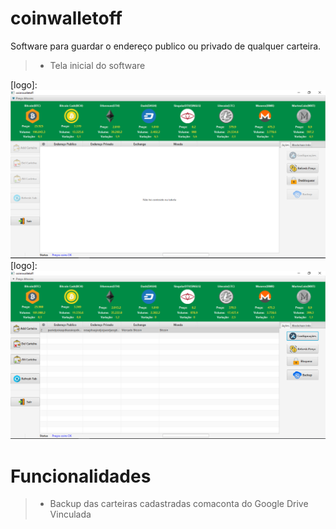 # coinwalletoff
Software para guardar o endereço publico ou privado de qualquer carteira.

> * Tela inicial do software 
 

<div >
    [logo]:<img src="/screenshots/walletimg1.png">
</div>

<div >
    [logo]:<img src="/screenshots/walletimg2.png">
</div>


# Funcionalidades   

> * Backup das carteiras cadastradas comaconta do Google Drive Vinculada 
<br>
